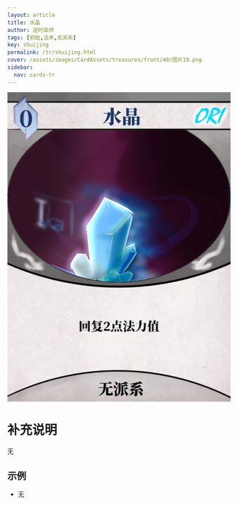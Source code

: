 ```yaml
---
layout: article
title: 水晶
author: 逆时巫师
tags: [初始,法术,无派系]
key: shuijing
permalink: /tr/shuijing.html
cover: /assets/images/CardAssets/treasures/front/40/图片19.png
sidebar:
  nav: cards-tr
---
```

![](/assets/images/CardAssets/treasures/front/40/图片19.png)

# 补充说明
无


## 示例
* 无